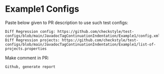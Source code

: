# Example1 Configs
Paste below given to PR description to use such test configs:
```
Diff Regression config: https://github.com/checkstyle/test-configs/blob/main/JavadocTagContinuationIndentation/Example1/config.xml
Diff Regression projects: https://github.com/checkstyle/test-configs/blob/main/JavadocTagContinuationIndentation/Example1/list-of-projects.properties
```
Make comment in PR:
```
Github, generate report
```
